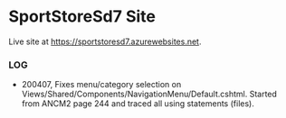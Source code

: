 # SportStoreSd7 Site

Live site at https://sportstoresd7.azurewebsites.net.

### LOG
- 200407, Fixes menu/category selection on Views/Shared/Components/NavigationMenu/Default.cshtml. Started from ANCM2 page 244 and traced all using statements (files). 
